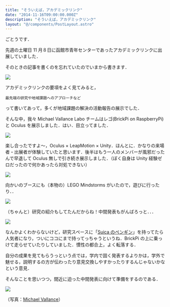 ```yaml
---
title: "そういえば，アカデミックリンク"
date: "2014-11-16T09:00:00.000Z"
description: "そういえば，アカデミックリンク"
layout: "@/components/PostLayout.astro"
---
```


ごとうです．

先週の土曜日 11 月８日に函館市青年センターであったアカデミックリンクに出展していました．

そのときの記事を書くのを忘れていたのでいまから書きます．

![](https://cdn-images-1.medium.com/max/2000/0*p4pR-5FEqHYzl1a2.jpg)

アカデミックリンクの要項をよく見てみると，

    最先端の研究や地域課題へのアプローチなど

って書いてあって，多くが地域課題の解決の活動報告の展示でした．

そんな中，我々 Michael Vallance Labo チームはレゴ(BrickPi on RaspberryPi) と Oculus を展示しました．はい．目立ってました．

![](https://cdn-images-1.medium.com/max/2000/0*KuNZ0jUEZYksu1vt.jpg)

楽し合ったですよ〜，Oculus × LeapMotion × Unity．ほんとに．かなりの来場者・出展者が体験していたと思います．後半はもう一人のメンバーが風邪だったんで早退して Oculus 無しで引き続き展示しました．（ぼく自身は Unity 経験ゼロだったので何かあったら対処できない）

![](https://cdn-images-1.medium.com/max/2000/0*tbhiJsiYw0FNDvAu.jpg)

向かいのブースにも（本物の）LEGO Mindstorms がいたので，遊びに行ったり．．

![](https://cdn-images-1.medium.com/max/2000/0*rVcfGTzwLWYCQkBE.jpg)

（ちゃんと）研究の紹介もしてたんだからね！中間発表もがんばろっと．．．

![](https://cdn-images-1.medium.com/max/2000/0*m4SxFk93K59VDsjg.jpg)

なんかよくわからないけど，研究スペースに「[Suica のペンギン](http://ja.wikipedia.org/wiki/%E3%83%9A%E3%83%B3%E3%82%AE%E3%83%B3_%28Suica%E3%82%AD%E3%83%A3%E3%83%A9%E3%82%AF%E3%82%BF%E3%83%BC%29)」を持ってたら人気者になり，ついにココにまで持ってっちゃうというね．BrickPi の上に乗っけて走らせていたりしていました．慣性の都合上，よく転落する．

自分の成果を見てもらうっという点では，学内で固く発表するよりかは，学外で魅せる，説明するの方が伝わったり意見交換しやすかったりするんじゃないかなという意見．

そんなことを思いつつ，間近に迫った中間発表に向けて準備をするのである．

![](https://cdn-images-1.medium.com/max/2000/0*dOWyXAf2sHYSXgUM.jpg)

（写真：[Michael Vallance](http://mvallance.net/mvallance/BLOG/Entries/2014/11/10_Academic_Link.html)）

